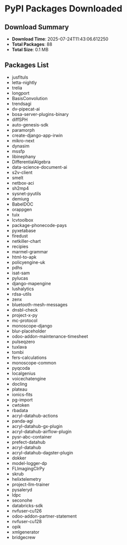 # PyPI Packages Downloaded

## Download Summary
- **Download Time**: 2025-07-24T11:43:06.612250
- **Total Packages**: 88
- **Total Size**: 0.1 MB

## Packages List
- jusfltuls
- letta-nightly
- trelia
- longport
- BasisConvolution
- trendsagi
- dv-pipecat-ai
- bosa-server-plugins-binary
- diffSPH
- auto-genesis-sdk
- paramorph
- create-django-app-irwin
- mikro-next
- dynasim
- mssfp
- libinephany
- DifferentialAlgebra
- data-science-document-ai
- s2v-client
- smelt
- netbox-aci
- sh2mp4
- sysnet-pyutils
- demiurg
- BabelDOC
- orappgen
- tuix
- lcvtoolbox
- package-phonecode-pays
- pyxetabase
- firedust
- netkiller-chart
- recipies
- marmel-grammar
- html-to-apk
- policyengine-uk
- pdhs
- isat-sam
- pylucas
- django-mapengine
- lushalytics
- rdsa-utils
- zenx
- bluetooth-mesh-messages
- dnsbl-check
- project-x-py
- mc-protocol
- monoscope-django
- blur-placeholder
- odoo-addon-maintenance-timesheet
- pulseqzero
- tuxlava
- tombi
- fers-calculations
- monoscope-common
- pyqcoda
- localgenius
- voicechatengine
- docling
- plateau
- ionics-fits
- pg-import
- cwtoken
- rbadata
- acryl-datahub-actions
- panda-agi
- acryl-datahub-gx-plugin
- acryl-datahub-airflow-plugin
- pysr-abc-container
- prefect-datahub
- acryl-datahub
- acryl-datahub-dagster-plugin
- dokker
- model-logger-dp
- FLImagingClrPy
- skrub
- helixtelemetry
- project-llm-trainer
- pysaleryd
- ldpc
- seconohe
- databricks-sdk
- nvfuser-cu126
- odoo-addon-partner-statement
- nvfuser-cu128
- opik
- xmlgenerator
- bridgecrew
